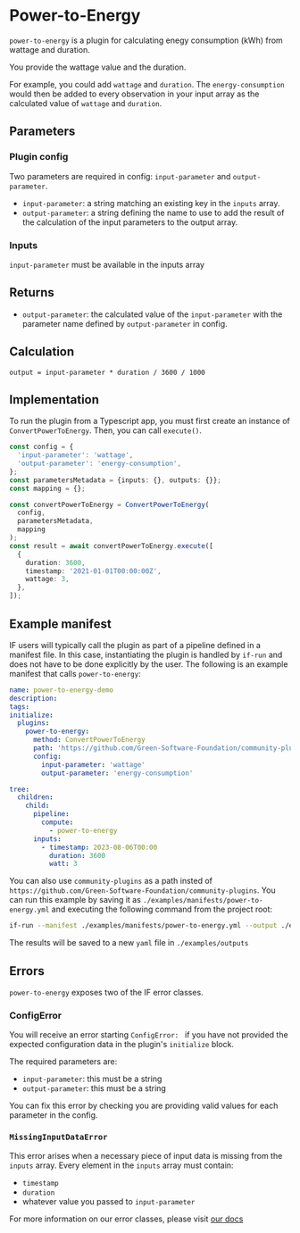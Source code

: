 # Power-to-Energy

`power-to-energy` is a plugin for calculating enegy consumption (kWh) from wattage and duration.

You provide the wattage value and the duration.

For example, you could add `wattage` and `duration`. The `energy-consumption` would then be added to every observation in your input array as the calculated value of `wattage` and `duration`.

## Parameters

### Plugin config

Two parameters are required in config: `input-parameter` and `output-parameter`.

- `input-parameter`: a string matching an existing key in the `inputs` array.
- `output-parameter`: a string defining the name to use to add the result of the calculation of the input parameters to the output array.

### Inputs

`input-parameter` must be available in the inputs array

## Returns

- `output-parameter`: the calculated value of the `input-parameter` with the parameter name defined by `output-parameter` in config.

## Calculation

```pseudocode
output = input-parameter * duration / 3600 / 1000
```

## Implementation

To run the plugin from a Typescript app, you must first create an instance of `ConvertPowerToEnergy`. Then, you can call `execute()`.

```typescript
const config = {
  'input-parameter': 'wattage',
  'output-parameter': 'energy-consumption',
};
const parametersMetadata = {inputs: {}, outputs: {}};
const mapping = {};

const convertPowerToEnergy = ConvertPowerToEnergy(
  config,
  parametersMetadata,
  mapping
);
const result = await convertPowerToEnergy.execute([
  {
    duration: 3600,
    timestamp: '2021-01-01T00:00:00Z',
    wattage: 3,
  },
]);
```

## Example manifest

IF users will typically call the plugin as part of a pipeline defined in a manifest file. In this case, instantiating the plugin is handled by `if-run` and does not have to be done explicitly by the user. The following is an example manifest that calls `power-to-energy`:

```yaml
name: power-to-energy-demo
description:
tags:
initialize:
  plugins:
    power-to-energy:
      method: ConvertPowerToEnergy
      path: 'https://github.com/Green-Software-Foundation/community-plugins'
      config:
        input-parameter: 'wattage'
        output-parameter: 'energy-consumption'

tree:
  children:
    child:
      pipeline:
        compute:
          - power-to-energy
      inputs:
        - timestamp: 2023-08-06T00:00
          duration: 3600
          watt: 3
```
You can also use `community-plugins` as a path insted of `https://github.com/Green-Software-Foundation/community-plugins`. 
You can run this example by saving it as `./examples/manifests/power-to-energy.yml` and executing the following command from the project root:

```sh
if-run --manifest ./examples/manifests/power-to-energy.yml --output ./examples/outputs/power-to-energy
```

The results will be saved to a new `yaml` file in `./examples/outputs`

## Errors

`power-to-energy` exposes two of the IF error classes.

### ConfigError

You will receive an error starting `ConfigError: ` if you have not provided the expected configuration data in the plugin's `initialize` block.

The required parameters are:

- `input-parameter`: this must be a string
- `output-parameter`: this must be a string

You can fix this error by checking you are providing valid values for each parameter in the config.

### `MissingInputDataError`

This error arises when a necessary piece of input data is missing from the `inputs` array.
Every element in the `inputs` array must contain:

- `timestamp`
- `duration`
- whatever value you passed to `input-parameter`

For more information on our error classes, please visit [our docs](https://if.greensoftware.foundation/reference/errors)
